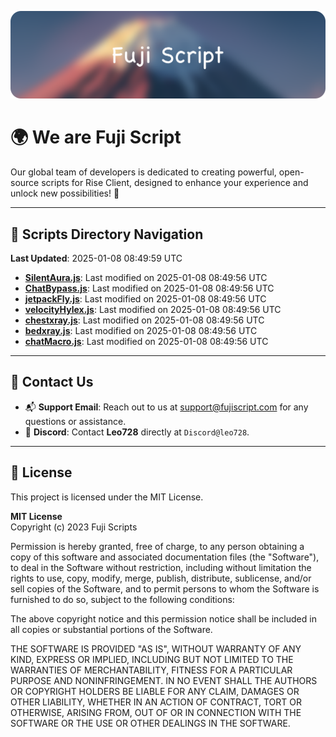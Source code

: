 ![Banner](.github/b.webp)

# 🌍 **We are Fuji Script**

Our global team of developers is dedicated to creating powerful, open-source scripts for Rise Client, designed to enhance your experience and unlock new possibilities! 🌟

---
<!-- SCRIPTS_NAVIGATION_START -->
## 📂 **Scripts Directory Navigation**

**Last Updated**: 2025-01-08 08:49:59 UTC

- **[SilentAura.js](scripts/SilentAura.js)**: Last modified on 2025-01-08 08:49:56 UTC
- **[ChatBypass.js](scripts/ChatBypass.js)**: Last modified on 2025-01-08 08:49:56 UTC
- **[jetpackFly.js](scripts/jetpackFly.js)**: Last modified on 2025-01-08 08:49:56 UTC
- **[velocityHylex.js](scripts/velocityHylex.js)**: Last modified on 2025-01-08 08:49:56 UTC
- **[chestxray.js](scripts/chestxray.js)**: Last modified on 2025-01-08 08:49:56 UTC
- **[bedxray.js](scripts/bedxray.js)**: Last modified on 2025-01-08 08:49:56 UTC
- **[chatMacro.js](scripts/chatMacro.js)**: Last modified on 2025-01-08 08:49:56 UTC

<!-- SCRIPTS_NAVIGATION_END -->

---

## 💬 **Contact Us**  
- 📬 **Support Email**: Reach out to us at [support@fujiscript.com](mailto:support@fujiscript.com) for any questions or assistance.  
- 💬 **Discord**: Contact **Leo728** directly at `Discord@leo728`.

---

## 📜 **License**

This project is licensed under the MIT License.  

**MIT License**  
Copyright (c) 2023 Fuji Scripts  

Permission is hereby granted, free of charge, to any person obtaining a copy of this software and associated documentation files (the "Software"), to deal in the Software without restriction, including without limitation the rights to use, copy, modify, merge, publish, distribute, sublicense, and/or sell copies of the Software, and to permit persons to whom the Software is furnished to do so, subject to the following conditions:  

The above copyright notice and this permission notice shall be included in all copies or substantial portions of the Software.  

THE SOFTWARE IS PROVIDED "AS IS", WITHOUT WARRANTY OF ANY KIND, EXPRESS OR IMPLIED, INCLUDING BUT NOT LIMITED TO THE WARRANTIES OF MERCHANTABILITY, FITNESS FOR A PARTICULAR PURPOSE AND NONINFRINGEMENT. IN NO EVENT SHALL THE AUTHORS OR COPYRIGHT HOLDERS BE LIABLE FOR ANY CLAIM, DAMAGES OR OTHER LIABILITY, WHETHER IN AN ACTION OF CONTRACT, TORT OR OTHERWISE, ARISING FROM, OUT OF OR IN CONNECTION WITH THE SOFTWARE OR THE USE OR OTHER DEALINGS IN THE SOFTWARE.  

